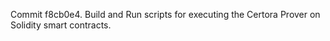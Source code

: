 Commit f8cb0e4.                    Build and Run scripts for executing the Certora Prover on Solidity smart contracts.